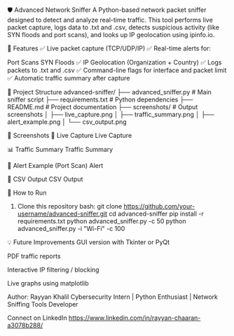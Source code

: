 🛡️ Advanced Network Sniffer
A Python-based network packet sniffer designed to detect and analyze real-time traffic.
This tool performs live packet capture, logs data to .txt and .csv, detects suspicious activity (like SYN floods and port scans), and looks up IP geolocation using ipinfo.io.

🚀 Features
✅ Live packet capture (TCP/UDP/IP)
✅ Real-time alerts for:

Port Scans
SYN Floods
✅ IP Geolocation (Organization + Country)
✅ Logs packets to .txt and .csv
✅ Command-line flags for interface and packet limit
✅ Automatic traffic summary after capture

📂 Project Structure
advanced-sniffer/ ├── advanced_sniffer.py # Main sniffer script ├── requirements.txt # Python dependencies ├── README.md # Project documentation ├── screenshots/ # Output screenshots │ ├── live_capture.png │ ├── traffic_summary.png │ ├── alert_example.png │ └── csv_output.png

📸 Screenshots
📡 Live Capture
Live Capture

📊 Traffic Summary
Traffic Summary

🚨 Alert Example (Port Scan)
Alert

📄 CSV Output
CSV Output

🧪 How to Run
1. Clone this repository
bash: git clone https://github.com/your-username/advanced-sniffer.git cd advanced-sniffer pip install -r requirements.txt python advanced_sniffer.py -c 50 python advanced_sniffer.py -i "Wi-Fi" -c 100

💡 Future Improvements GUI version with Tkinter or PyQt

PDF traffic reports

Interactive IP filtering / blocking

Live graphs using matplotlib

Author: Rayyan Khalil Cybersecurity Intern | Python Enthusiast | Network Sniffing Tools Developer

Connect on LinkedIn https://www.linkedin.com/in/rayyan-chaaran-a3078b288/